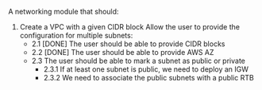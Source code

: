 A networking module that should:
1. Create a VPC with a given CIDR block
Allow the user to provide the configuration for multiple subnets: 
    - 2.1 [DONE] The user should be able to provide CIDR blocks 
    - 2.2 [DONE] The user should be able to provide AWS AZ 
    - 2.3 The user should be able to mark a subnet as public or private 
      - 2.3.1 If at least one subnet is public, we need to deploy an IGW 
      - 2.3.2 We need to associate the public subnets with a public RTB